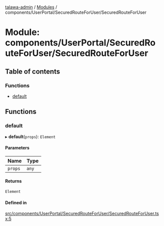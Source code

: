 [talawa-admin](../README.md) / [Modules](../modules.md) / components/UserPortal/SecuredRouteForUser/SecuredRouteForUser

# Module: components/UserPortal/SecuredRouteForUser/SecuredRouteForUser

## Table of contents

### Functions

- [default](components_UserPortal_SecuredRouteForUser_SecuredRouteForUser.md#default)

## Functions

### default

▸ **default**(`props`): `Element`

#### Parameters

| Name | Type |
| :------ | :------ |
| `props` | `any` |

#### Returns

`Element`

#### Defined in

[src/components/UserPortal/SecuredRouteForUser/SecuredRouteForUser.tsx:5](https://github.com/Hasnain01-hub/talawa-admin/blob/e186ed2/src/components/UserPortal/SecuredRouteForUser/SecuredRouteForUser.tsx#L5)
